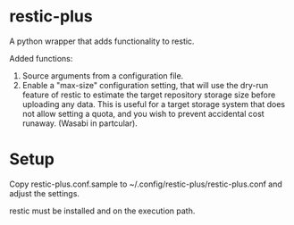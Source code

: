 # restic-plus

A python wrapper that adds functionality to restic.

Added functions:

1) Source arguments from a configuration file.
2) Enable a "max-size" configuration setting, that will use the dry-run feature of restic to estimate the target repository storage size before uploading any data.  This is useful for a target storage system that does not allow setting a quota, and you wish to prevent accidental cost runaway. (Wasabi in partcular). 


# Setup

Copy restic-plus.conf.sample to ~/.config/restic-plus/restic-plus.conf and adjust the settings. 

restic must be installed and on the execution path.



